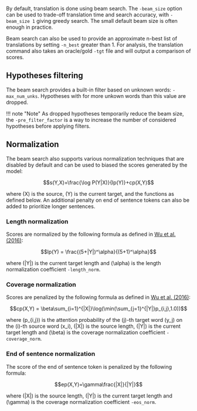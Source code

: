 By default, translation is done using beam search. The `-beam_size` option can be used to trade-off translation time and search accuracy, with `-beam_size 1` giving greedy search. The small default beam size is often enough in practice.

Beam search can also be used to provide an approximate n-best list of translations by setting `-n_best` greater than 1. For analysis, the translation command also takes an oracle/gold `-tgt` file and will output a comparison of scores.

## Hypotheses filtering

The beam search provides a built-in filter based on unknown words: `-max_num_unks`. Hypotheses with for more unkown words than this value are dropped.

!!! note "Note"
    As dropped hypotheses temporarily reduce the beam size, the `-pre_filter_factor` is a way to increase the number of considered hypotheses before applying filters.

## Normalization

The beam search also supports various normalization techniques that are disabled by default and can be used to biased the scores generated by the model:

$$s(Y,X)=\frac{\log P(Y|X)}{lp(Y)}+cp(X,Y)$$

where \(X\) is the source, \(Y\) is the current target, and the functions as defined below. An additional penalty on end of sentence tokens can also be added to prioritize longer sentences.

### Length normalization

Scores are normalized by the following formula as defined in [Wu et al. (2016)](https://arxiv.org/pdf/1609.08144.pdf):

$$lp(Y) = \frac{(5+|Y|)^\alpha}{(5+1)^\alpha}$$

where \(|Y|\) is the current target length and \(\alpha\) is the length normalization coefficient `-length_norm`.

### Coverage normalization

Scores are penalized by the following formula as defined in [Wu et al. (2016)](https://arxiv.org/pdf/1609.08144.pdf):

$$cp(X,Y) = \beta\sum_{i=1}^{|X|}\log(\min(\sum_{j=1}^{|Y|}p_{i,j},1.0))$$

where \(p_{i,j}\) is the attention probability of the \(j\)-th target word \(y_j\) on the \(i\)-th source word \(x_i\), \(|X|\) is the source length, \(|Y|\) is the current target length and \(\beta\) is the coverage normalization coefficient `-coverage_norm`.

### End of sentence normalization

The score of the end of sentence token is penalized by the following formula:

$$ep(X,Y)=\gamma\frac{|X|}{|Y|}$$

where \(|X|\) is the source length, \(|Y|\) is the current target length and \(\gamma\) is the coverage normalization coefficient `-eos_norm`.
